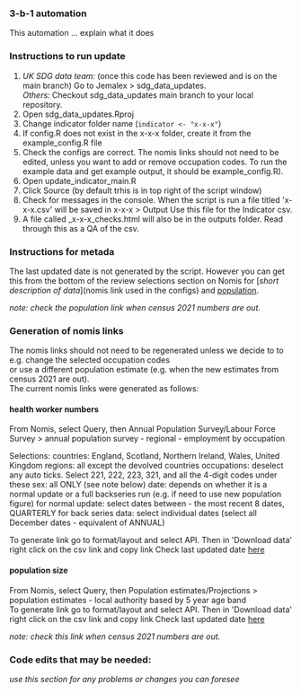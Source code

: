### 3-b-1 automation
  
This automation ... explain what it does
  
### Instructions to run update ###
1. *UK SDG data team:* (once this code has been reviewed and is on the main branch) Go to Jemalex > sdg_data_updates.    
   *Others:* Checkout sdg_data_updates main branch to your local repository.     
2. Open sdg_data_updates.Rproj  
3. Change indicator folder name (`indicator <- "x-x-x"`)  
4. If config.R does not exist in the x-x-x folder, create it from the example_config.R file  
5. Check the configs are correct. The nomis links should not need to be edited, unless you want to add or remove occupation codes. 
To run the example data and get example output, it should be example_config.R).   
6. Open update_indicator_main.R  
7. Click Source (by default trhis is in top right of the script window)  
8. Check for messages in the console. When the script is run a file titled 'x-x-x.csv' will be saved in x-x-x > Output 
   Use this file for the Indicator csv.  
10. A file called <date>_x-x-x_checks.html will also be in the outputs folder. Read through this as a QA of the csv.  

### Instructions for metada ###
The last updated date is not generated by the script. However you can get this from the bottom of the review selections section
on Nomis for [*short description of data*](nomis link used in the configs) and
[population](https://www.nomisweb.co.uk/query/construct/summary.asp?mode=construct&version=0&dataset=31).  
    
*note: check the population link when census 2021 numbers are out.*
  
### Generation of nomis links ###
The nomis links should not need to be regenerated unless we decide to to e.g. change the selected occupation codes  
or use a different population estimate (e.g. when the new estimates from census 2021 are out).  
The current nomis links were generated as follows:

#### health worker numbers ####
From Nomis, select Query, then Annual Population Survey/Labour Force Survey >  annual population survey - regional - employment by occupation   
  
Selections:
   countries: England, Scotland, Northern Ireland, Wales, United Kingdom
   regions: all except the devolved countries
   occupations: deselect any auto ticks. Select 221, 222, 223, 321, and all the 4-digit codes under these
   sex: all ONLY (see note below)
   date: depends on whether it is a normal update or a full backseries run (e.g. if need to use new population figure)
         for normal update: select dates between - the most recent 8 dates, QUARTERLY 
         for back series data: select individual dates (select all December dates - equivalent of ANNUAL)

To generate link go to format/layout and select API. Then in 'Download data' right click on the csv link and copy link
Check last updated date [here](https://www.nomisweb.co.uk/query/construct/summary.asp?mode=construct&version=0&dataset=168)

#### population size ####
From Nomis, select Query, then Population estimates/Projections > population estimates - local authority based by 5 year age band  
To generate link go to format/layout and select API. Then in 'Download data' right click on the csv link and copy link
Check last updated date [here](https://www.nomisweb.co.uk/query/construct/summary.asp?mode=construct&version=0&dataset=31)  
  
*note: check this link when census 2021 numbers are out.*  
  
### Code edits that may be needed: ###  
*use this section for any problems or changes you can foresee*
  
